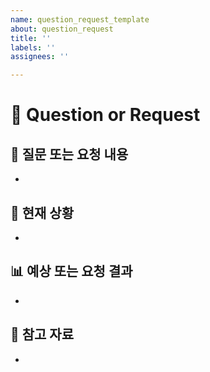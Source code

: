 ```yaml
---
name: question_request_template
about: question_request
title: ''
labels: ''
assignees: ''

---
```


# 🤔 Question or Request

## 📝 질문 또는 요청 내용
<!-- 질문이나 요청하고 싶은 내용을 상세히 작성해 주세요. -->
- 

## 📄 현재 상황
<!-- 현재 작업 상황이나 문제를 간략히 설명해 주세요. -->
- 

## 📊 예상 또는 요청 결과
<!-- 요청한 작업 또는 답변으로 기대하는 결과를 작성해 주세요. -->
- 

## 🔗 참고 자료
<!-- 참고할 수 있는 자료, 링크 또는 스크린샷을 첨부해 주세요. -->
-
